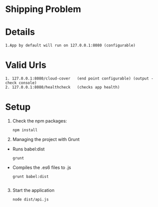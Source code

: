 # Shipping Problem

# Details

    1.App by default will run on 127.0.0.1:8080 (configurable)

# Valid Urls

    1. 127.0.0.1:8080/cloud-cover   (end point configurable) (output - check console)
    2. 127.0.0.1:8080/healthcheck   (checks app health)

# Setup

1. Check the npm packages:

    ```
    npm install
    ```
2. Managing the project with Grunt

* Runs babel:dist

    ```
    grunt
    ```
* Compiles the .es6 files to .js

    ```
    grunt babel:dist


3. Start the application

    ```
    node dist/api.js
    ```
